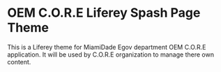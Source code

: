# OEM C.O.R.E Liferey Spash Page Theme

This is a Liferey theme for MiamiDade Egov department OEM C.O.R.E application. It will be used by C.O.R.E organization to manage there own content.
